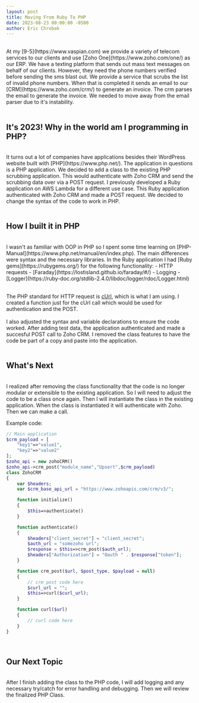 ```yaml
---
layout: post
title: Moving From Ruby To PHP
date: 2023-08-23 00:00:00 -0500
author: Eric Chrobak
---
```

<br>
At my [9-5](https://www.vaspian.com) we provide a variety of telecom services to our clients and use [Zoho One](https://www.zoho.com/one/) as our ERP. We have a texting platform that sends out mass text messages on behalf of our clients. However, they need the phone numbers verified before sending the sms blast out. We provide a service that scrubs the list of invalid phone numbers. When that is completed it sends an email to our [CRM](https://www.zoho.com/crm/) to generate an invoice. The crm parses the email to generate the invoice. We needed to move away from the email parser due to it's instability.<br><br>

## **It's 2023! Why in the world am I programming in PHP?**
<br>
It turns out a lot of companies have applications besides their WordPress website built with [PHP](https://www.php.net/). The application in questions is a PHP application. We decided to add a class to the existing PHP scrubbing application. This would authenticate with Zoho CRM and send the scrubbing data over via a POST request. I previously developed a Ruby application on AWS Lambda for a different use case. This Ruby application authenticated with Zoho CRM and made a POST request. We decided to change the syntax of the code to work in PHP. <br><br>

## **How I built it in PHP**
<br>
I wasn't as familiar with OOP in PHP so I spent some time learning on [PHP-Manual](https://www.php.net/manual/en/index.php). The main differences were syntax and the necessary libraries. In the Ruby application I had [Ruby gems](https://rubygems.org/) for the following functionality:
- HTTP requests - [Faraday](https://lostisland.github.io/faraday/#/)
- Logging - [Logger](https://ruby-doc.org/stdlib-2.4.0/libdoc/logger/rdoc/Logger.html)
<br><br>

The PHP standard for HTTP request is [cUrl](https://www.php.net/manual/en/book.curl.php), which is what I am using. I created a function just for the cUrl call which would be used for authentication and the POST.
<br><br>
I also adjusted the syntax and variable declarations to ensure the code worked. After adding test data, the application authenticated and made a succesful POST call to Zoho CRM. I removed the class features to have the code be part of a copy and paste into the application. 
<br><br>

## **What's Next**
<br>
I realized after removing the class functionality that the code is no longer modular or extensible to the existing application. So I will need to adjust the code to be a class once again. Then I will instantiate the class in the existing application. When the class is instantiated it will authenticate with Zoho. Then we can make a call.

Example code:
```php
// Main application
$crm_payload = [
    "key1"=>"value1",
    "key2"=>"value2"
];
$zoho_api = new zohoCRM()
$zoho_api->crm_post("module_name","Upsert",$crm_payload)
class ZohoCRM
{
    var $headers;
    var $crm_base_api_url = "https://www.zohoapis.com/crm/v3/";

    function initialize()
    {
        $this=>authenticate()
    }

    function authenticate()
    {
        $headers["client_secret"] = "client_secret";
        $auth_url = "somezoho url";
        $response = $this=>crm_post($auth_url);
        $headers["Authorization"] = "Oauth " . $response["token"];
    }

    function crm_post($url, $post_type, $payload = null)
    {
        // crm post code here
        $curl_url = "";
        $this=>curl($curl_url);
    }

    function curl($url)
    {
        // curl code here
    }
}
```
<br>

## **Our Next Topic**
<br>
After I finish adding the class to the PHP code, I will add logging and any necessary try/catch for error handling and debugging. Then we will review the finalized PHP Class.